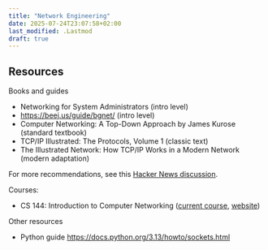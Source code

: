 ```yaml
---
title: "Network Engineering"
date: 2025-07-24T23:07:58+02:00
last_modified: .Lastmod
draft: true
---
```


## Resources

Books and guides

- Networking for System Administrators (intro level)
- https://beej.us/guide/bgnet/ (intro level)
- Computer Networking: A Top-Down Approach by James Kurose (standard textbook)
- TCP/IP Illustrated: The Protocols, Volume 1 (classic text)
- The Illustrated Network: How TCP/IP Works in a Modern Network (modern adaptation)

For more recommendations, see this [Hacker News discussion](https://news.ycombinator.com/item?id=38918418).

Courses:

- CS 144: Introduction to Computer Networking ([current course](https://cs144.github.io/), [website](https://online.stanford.edu/courses/cs144-introduction-computer-networking))

Other resources

- Python guide https://docs.python.org/3.13/howto/sockets.html
